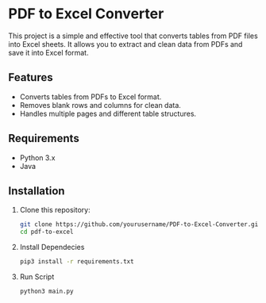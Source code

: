 # PDF to Excel Converter

This project is a simple and effective tool that converts tables from PDF files into Excel sheets. It allows you to extract and clean data from PDFs and save it into Excel format.

## Features

- Converts tables from PDFs to Excel format.
- Removes blank rows and columns for clean data.
- Handles multiple pages and different table structures.

## Requirements

- Python 3.x
- Java


## Installation

1. Clone this repository:
   ```bash
   git clone https://github.com/yourusername/PDF-to-Excel-Converter.git
   cd pdf-to-excel
   ```
2. Install Dependecies
   ```bash
   pip3 install -r requirements.txt
   ```
3. Run Script
   ```bash
   python3 main.py
   ```
